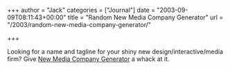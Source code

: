 +++
author = "Jack"
categories = ["Journal"]
date = "2003-09-09T08:11:43+00:00"
title = "Random New Media Company Generator"
url = "/2003/random-new-media-company-generator/"

+++

Looking for a name and tagline for your shiny new design/interactive/media firm? Give [New Media Company Generator][1] a whack at it.

 [1]: http://adactio.com/journal/display.php/20030509135127.xml "Journal"